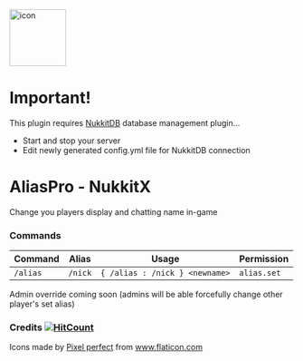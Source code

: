 <img src="https://imgur.com/tj9X4qp.png" alt="icon" width="100px"/>

# Important!
This plugin requires <a href="https://github.com/TimelessMC/NukkitDB">NukkitDB</a> database management plugin...
 - Start and stop your server
 - Edit newly generated config.yml file for NukkitDB connection 

# AliasPro - NukkitX
Change you players display and chatting name in-game

### Commands
| Command | Alias | Usage | Permission |
| ------- | ----- | ----- | ---------- |
| `/alias` | `/nick` | `{ /alias : /nick } <newname>` | `alias.set` |
Admin override coming soon (admins will be able forcefully change other player's set alias)

### Credits [![HitCount](http://hits.dwyl.io/TimelessMC/AliasPro.svg)](http://hits.dwyl.io/TimelessMC/AliasPro)
Icons made by <a href="https://www.flaticon.com/authors/pixel-perfect" title="Pixel perfect">Pixel perfect</a> from <a href="https://www.flaticon.com/" title="Flaticon"> www.flaticon.com</a>


